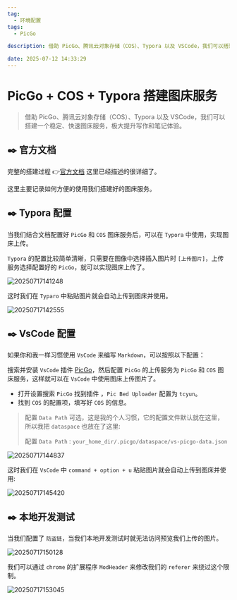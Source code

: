 ```yaml
---
tag:
  - 环境配置
tags:
  - PicGo

description: 借助 PicGo、腾讯云对象存储（COS）、Typora 以及 VSCode，我们可以搭建一个稳定、快速图床服务，极大提升写作和笔记体验。

date: 2025-07-12 14:33:29
---
```


# PicGo + COS + Typora 搭建图床服务

> 借助 PicGo、腾讯云对象存储（COS）、Typora 以及 VSCode，我们可以搭建一个稳定、快速图床服务，极大提升写作和笔记体验。

## ✒️ 官方文档

完整的搭建过程 👉[官方文档](https://cloud.tencent.com/document/product/436/74373) 这里已经描述的很详细了。

这里主要记录如何方便的使用我们搭建好的图床服务。

## ✒️ Typora 配置

当我们结合文档配置好 `PicGo` 和 `COS` 图床服务后，可以在 `Typora` 中使用，实现图床上传。

`Typora` 的配置比较简单清晰，只需要在图像中选择插入图片时 `[上传图片]`，上传服务选择配置好的 `PicGo`，就可以实现图床上传了。

![20250717141248](http://images.qiuyouyou.cn/notes/20250717141248.png)

这时我们在 `Typaro` 中粘贴图片就会自动上传到图床并使用。

![20250717142555](http://images.qiuyouyou.cn/notes/20250717142555.png)

## ✒️ VsCode 配置

如果你和我一样习惯使用 `VsCode` 来编写 `Markdown`，可以按照以下配置：

搜索并安装 `VsCode` 插件 [PicGo](https://marketplace.visualstudio.com/items?itemName=Spades.vs-picgo)，然后配置 `PicGo` 的上传服务为 `PicGo` 和 `COS` 图床服务，这样就可以在 `VsCode` 中使用图床上传图片了。

- 打开设置搜索 `PicGo` 找到插件 ，`Pic Bed Uploader` 配置为 `tcyun`。
- 找到 `COS` 的配置项，填写好 `COS` 的信息。

> 配置 `Data Path` 可选，这是我的个人习惯，它的配置文件默认就在这里，所以我把 `dataspace` 也放在了这里:
>
> 配置 `Data Path` : `your_home_dir/.picgo/dataspace/vs-picgo-data.json`

![20250717144837](http://images.qiuyouyou.cn/notes/20250717144837.png)

这时我们在 `VsCode` 中 `command + option + u` 粘贴图片就会自动上传到图床并使用:

![20250717145420](http://images.qiuyouyou.cn/notes/20250717145420.png)

## ✒️ 本地开发测试

当我们配置了 `防盗链`，当我们本地开发测试时就无法访问预览我们上传的图片。

![20250717150128](http://images.qiuyouyou.cn/notes/20250717150128.png)

我们可以通过 `chrome` 的扩展程序 `ModHeader` 来修改我们的 `referer` 来绕过这个限制。

![20250717153045](http://images.qiuyouyou.cn/notes/20250717153045.png)
